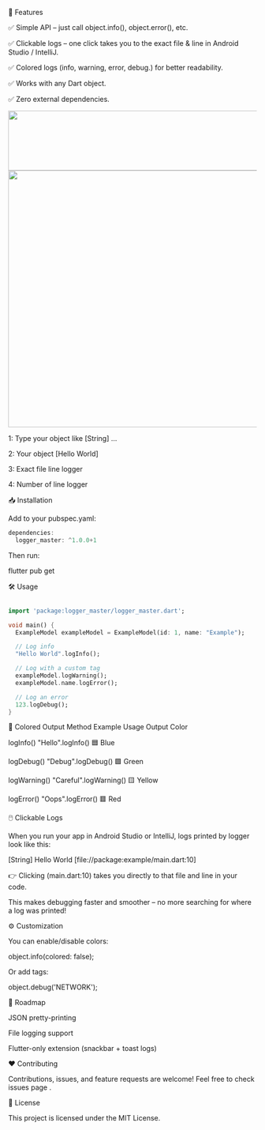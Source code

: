 🚀 Features

✅ Simple API – just call object.info(), object.error(), etc.

✅ Clickable logs – one click takes you to the exact file & line in Android Studio / IntelliJ.

✅ Colored logs (info, warning, error, debug.) for better readability.

✅ Works with any Dart object.

✅ Zero external dependencies.

<img width="1067" height="121" src="https://github.com/user-attachments/assets/edff24fa-ef1a-4793-b141-e399d6466606" />

<img width="1000" height="520" src="https://github.com/user-attachments/assets/d58e225b-250c-404c-967c-da63559b03a2" />

1: Type your object like [String] ...

2: Your object [Hello World]

3: Exact file line logger

4: Number of line logger

📥 Installation

Add to your pubspec.yaml:

```dart
dependencies:
  logger_master: ^1.0.0+1
```

Then run:

flutter pub get

🛠️ Usage

```dart

import 'package:logger_master/logger_master.dart';

void main() {
  ExampleModel exampleModel = ExampleModel(id: 1, name: "Example");

  // Log info
  "Hello World".logInfo();

  // Log with a custom tag
  exampleModel.logWarning();
  exampleModel.name.logError();

  // Log an error
  123.logDebug();
}
```

🎨 Colored Output
Method	Example Usage	Output Color

logInfo()	"Hello".logInfo()	🟦 Blue

logDebug()	"Debug".logDebug()	🟩 Green

logWarning()	"Careful".logWarning()	🟨 Yellow

logError()	"Oops".logError()	🟥 Red

🖱️ Clickable Logs

When you run your app in Android Studio or IntelliJ, logs printed by logger look like this:

[String] Hello World [file://package:example/main.dart:10]


👉 Clicking (main.dart:10) takes you directly to that file and line in your code.

This makes debugging faster and smoother – no more searching for where a log was printed!

⚙️ Customization

You can enable/disable colors:

object.info(colored: false);


Or add tags:

object.debug('NETWORK');

📌 Roadmap

 JSON pretty-printing

 File logging support

 Flutter-only extension (snackbar + toast logs)

❤️ Contributing

Contributions, issues, and feature requests are welcome!
Feel free to check issues page
.

📄 License

This project is licensed under the MIT License.
